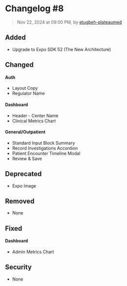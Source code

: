 # Changelog #8

> Nov 22, 2024 at 09:00 PM, by [etugbeh-plateaumed](https://github.com/2gbeh)

## Added

- Upgrade to Expo SDK 52 (The New Architecture)

## Changed

#### Auth

- Layout Copy
- Regulator Name

#### Dashboard

- Header - Center Name
- Clinical Metrics Chart

#### General/Outpatient

- Standard Input Block Summary
- Record Investigations Accordion
- Patient Encounter Timeline Modal
- Review & Save

## Deprecated

- Expo Image

## Removed

- None

## Fixed

#### Dashboard

- Admin Metrics Chart

## Security

- None
